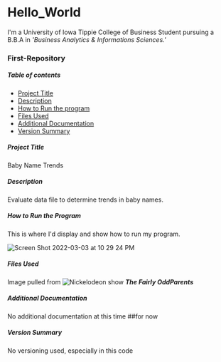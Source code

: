 # Hello_World

I'm a University of Iowa Tippie College of Business Student pursuing a B.B.A in _'Business Analytics & Informations Sciences.'_

### First-Repository

##### Table of contents
- [Project Title](#Project-Title)
- [Description](#Description)
- [How to Run the program](#How-to-run-program)
- [Files Used](#files-used)
- [Additional Documentation](#additional-documentation)
- [Version Summary](#versioning)
##### Project Title
Baby Name Trends 
##### Description
Evaluate data file to determine trends in baby names.
##### How to Run the Program 
This is where I'd display and show how to run my program.


![Screen Shot 2022-03-03 at 10 29 24 PM](https://user-images.githubusercontent.com/100876060/156699841-92d830b8-d4a4-40d7-8910-e265aef1cb82.png)

##### Files Used 

Image pulled from ![Nickelodeon](https://www.nick.com/) show **_The Fairly OddParents_**


##### Additional Documentation
No additional documentation at this time ##for now
##### Version Summary

No versioning used, especially in this code
